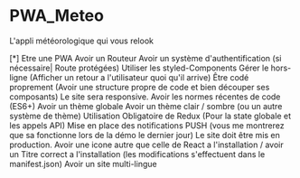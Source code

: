 # PWA_Meteo
L'appli météorologique qui vous relook

[*] Etre une PWA
Avoir un Routeur
Avoir un système d'authentification (si nécessaire| Route protégées)
Utiliser les styled-Components
Gérer le hors-ligne (Afficher un retour a l'utilisateur quoi qu'il arrive)
Être codé proprement (Avoir une structure propre de code et bien découper ses composants)
Le site sera responsive.
Avoir les normes récentes de code (ES6+)
Avoir un thème globale
Avoir un thème clair / sombre (ou un autre système de thème)
Utilisation Obligatoire de Redux (Pour la state globale et les appels API)
Mise en place des notifications PUSH (vous me montrerez que sa fonctionne lors de la démo le dernier jour)
Le site doit être mis en production.
Avoir une icone autre que celle de React a l'installation / avoir un Titre correct a l'installation (les modifications s'effectuent dans le manifest.json)
Avoir un site multi-lingue
